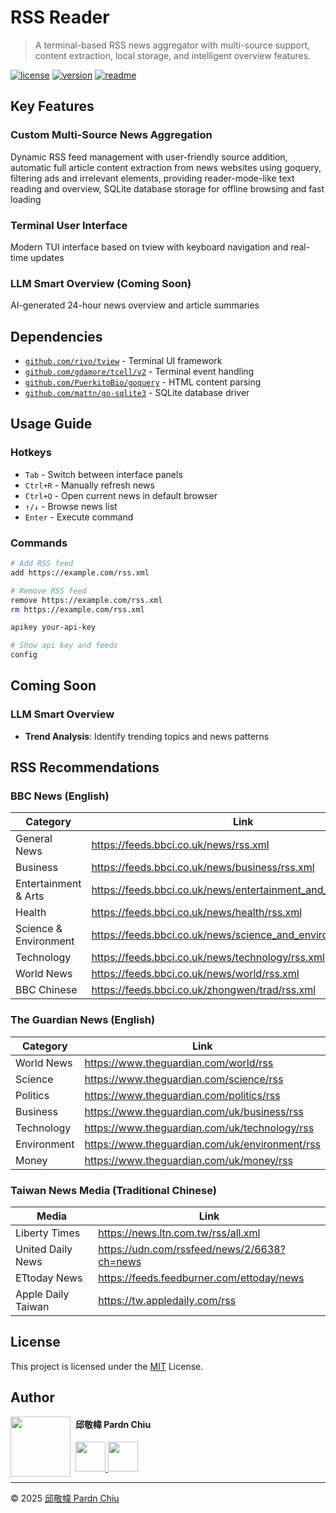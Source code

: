# RSS Reader

> A terminal-based RSS news aggregator with multi-source support, content extraction, local storage, and intelligent overview features.

[![license](https://img.shields.io/github/license/pardnchiu/rss-reader)](LICENSE)
[![version](https://img.shields.io/github/v/tag/pardnchiu/rss-reader)](https://github.com/pardnchiu/rss-reader/releases)
[![readme](https://img.shields.io/badge/readme-繁體中文-blue)](README.zh.md) 

## Key Features

### Custom Multi-Source News Aggregation
Dynamic RSS feed management with user-friendly source addition, automatic full article content extraction from news websites using goquery, filtering ads and irrelevant elements, providing reader-mode-like text reading and overview, SQLite database storage for offline browsing and fast loading

### Terminal User Interface
Modern TUI interface based on tview with keyboard navigation and real-time updates

### LLM Smart Overview (Coming Soon)
AI-generated 24-hour news overview and article summaries

## Dependencies

- [`github.com/rivo/tview`](https://github.com/rivo/tview) - Terminal UI framework
- [`github.com/gdamore/tcell/v2`](https://github.com/gdamore/tcell/v2) - Terminal event handling
- [`github.com/PuerkitoBio/goquery`](https://github.com/PuerkitoBio/goquery) - HTML content parsing
- [`github.com/mattn/go-sqlite3`](https://github.com/mattn/go-sqlite3) - SQLite database driver

## Usage Guide

### Hotkeys
- `Tab` - Switch between interface panels
- `Ctrl+R` - Manually refresh news
- `Ctrl+O` - Open current news in default browser
- `↑/↓` - Browse news list
- `Enter` - Execute command

### Commands
```bash
# Add RSS feed
add https://example.com/rss.xml

# Remove RSS feed
remove https://example.com/rss.xml
rm https://example.com/rss.xml

apikey your-api-key

# Show api key and feeds
config
```

## Coming Soon

### LLM Smart Overview
- **Trend Analysis**: Identify trending topics and news patterns

## RSS Recommendations

### BBC News (English)
| Category | Link |
|----------|------|
| General News | https://feeds.bbci.co.uk/news/rss.xml |
| Business | https://feeds.bbci.co.uk/news/business/rss.xml |
| Entertainment & Arts | https://feeds.bbci.co.uk/news/entertainment_and_arts/rss.xml |
| Health | https://feeds.bbci.co.uk/news/health/rss.xml |
| Science & Environment | https://feeds.bbci.co.uk/news/science_and_environment/rss.xml |
| Technology | https://feeds.bbci.co.uk/news/technology/rss.xml |
| World News | https://feeds.bbci.co.uk/news/world/rss.xml |
| BBC Chinese | https://feeds.bbci.co.uk/zhongwen/trad/rss.xml |

### The Guardian News (English)
| Category | Link |
|----------|------|
| World News | https://www.theguardian.com/world/rss |
| Science | https://www.theguardian.com/science/rss |
| Politics | https://www.theguardian.com/politics/rss |
| Business | https://www.theguardian.com/uk/business/rss |
| Technology | https://www.theguardian.com/uk/technology/rss |
| Environment | https://www.theguardian.com/uk/environment/rss |
| Money | https://www.theguardian.com/uk/money/rss |

### Taiwan News Media (Traditional Chinese)
| Media | Link |
|-------|------|
| Liberty Times | https://news.ltn.com.tw/rss/all.xml |
| United Daily News | https://udn.com/rssfeed/news/2/6638?ch=news |
| ETtoday News | https://feeds.feedburner.com/ettoday/news |
| Apple Daily Taiwan | https://tw.appledaily.com/rss |

## License

This project is licensed under the [MIT](LICENSE) License.

## Author

<img src="https://avatars.githubusercontent.com/u/25631760" align="left" width="96" height="96" style="margin-right: 0.5rem;">

<h4 style="padding-top: 0">邱敬幃 Pardn Chiu</h4>

<a href="mailto:dev@pardn.io" target="_blank">
  <img src="https://pardn.io/image/email.svg" width="48" height="48">
</a> <a href="https://linkedin.com/in/pardnchiu" target="_blank">
  <img src="https://pardn.io/image/linkedin.svg" width="48" height="48">
</a>

***

©️ 2025 [邱敬幃 Pardn Chiu](https://pardn.io)